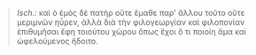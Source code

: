 

>  *Isch.*: καὶ ὁ ἐμὸς δὲ πατὴρ οὔτε ἔμαθε παρ' ἄλλου τοῦτο οὔτε μεριμνῶν ηὗρεν, ἀλλὰ διὰ τὴν φιλογεωργίαν καὶ φιλοπονίαν ἐπιθυμῆσαι ἔφη τοιούτου χώρου ὅπως ἔχοι ὅ τι ποιοίη ἅμα καὶ ὠφελούμενος ἥδοιτο.